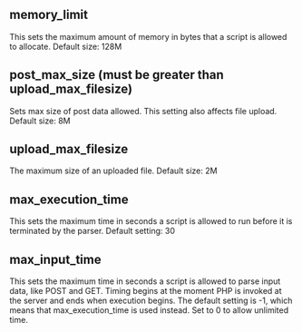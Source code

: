 ## memory_limit
This sets the maximum amount of memory in bytes that a script is allowed to allocate.
Default size: 128M

## post_max_size (must be greater than upload_max_filesize)
Sets max size of post data allowed. This setting also affects file upload.
Default size: 8M

## upload_max_filesize
The maximum size of an uploaded file. 
Default size: 2M

## max_execution_time
This sets the maximum time in seconds a script is allowed to run before it is terminated by the parser.
Default setting: 30

## max_input_time
This sets the maximum time in seconds a script is allowed to parse input data, like POST and GET. Timing begins at the moment PHP is invoked at the server and ends when execution begins. The default setting is -1, which means that max_execution_time is used instead. Set to 0 to allow unlimited time.
